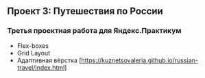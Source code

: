 ## Проект 3: Путешествия по России
### Третья проектная работа для Яндекс.Практикум  
 * Flex-boxes 
 * Grid Layout 
 * Адаптивная вёрстка 
[https://kuznetsovaleria.github.io/russian-travel/index.html]


